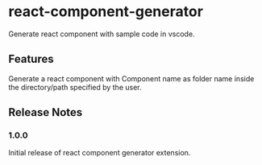 # react-component-generator

Generate react component with sample code in vscode.

## Features

Generate a react component with Component name as folder name inside the directory/path specified by the user.

## Release Notes

### 1.0.0

Initial release of react component generator extension.
